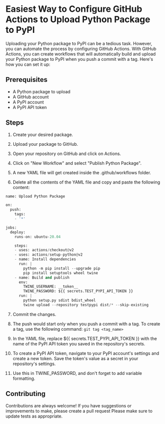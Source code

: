 # Easiest Way to Configure GitHub Actions to Upload Python Package to PyPI
Uploading your Python package to PyPI can be a tedious task. However, you can automate the process by configuring GitHub Actions. With GitHub Actions, you can create workflows that will automatically build and upload your Python package to PyPI when you push a commit with a tag. Here's how you can set it up:

## Prerequisites
- A Python package to upload
- A GitHub account
- A PyPI account
- A PyPI API token

## Steps
1. Create your desired package.

2. Upload your package to GitHub.

3. Open your repository on GitHub and click on Actions.

4. Click on "New Workflow" and select "Publish Python Package".

5. A new YAML file will get created inside the .github/workflows folder.

6. Delete all the contents of the YAML file and copy and paste the following content:
```python
name: Upload Python Package

on:
  push:
    tags:
    - '*'

jobs:
  deploy:
    runs-on: ubuntu-20.04

    steps:
    - uses: actions/checkout@v2
    - uses: actions/setup-python@v2
    - name: Install dependencies
      run: |
        python -m pip install --upgrade pip
        pip install setuptools wheel twine
    - name: Build and publish
      env:
        TWINE_USERNAME: __token__
        TWINE_PASSWORD: ${{ secrets.TEST_PYPI_API_TOKEN }}
      run: |
        python setup.py sdist bdist_wheel
        twine upload --repository testpypi dist/* --skip-existing

```
7. Commit the changes.

8. The push would start only when you push a commit with a tag. To create a tag, use the following command: ```git tag <tag_name>```

9. In the YAML file, replace ${{ secrets.TEST_PYPI_API_TOKEN }} with the name of the PyPI API token you saved in the repository's secrets.

10. To create a PyPI API token, navigate to your PyPI account's settings and create a new token. Save the token's value as a secret in your repository's settings.

11. Use this in TWINE_PASSWORD, and don't forget to add variable formatting.

## Contributing
Contributions are always welcome! If you have suggestions or improvements to make, please create a pull request
Please make sure to update tests as appropriate.


